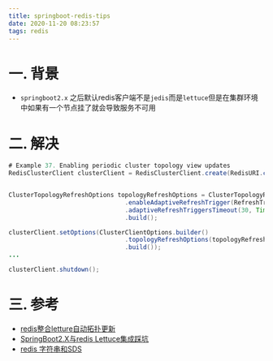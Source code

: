 ```yaml
---
title: springboot-redis-tips
date: 2020-11-20 08:23:57
tags: redis
---
```


# 一. 背景

*  `springboot2.x` 之后默认redis客户端不是`jedis`而是`lettuce`但是在集群环境中如果有一个节点挂了就会导致服务不可用
<!--more-->

# 二. 解决
```java
# Example 37. Enabling periodic cluster topology view updates
RedisClusterClient clusterClient = RedisClusterClient.create(RedisURI.create("localhost", 6379));


ClusterTopologyRefreshOptions topologyRefreshOptions = ClusterTopologyRefreshOptions.builder()
                                .enableAdaptiveRefreshTrigger(RefreshTrigger.MOVED_REDIRECT, RefreshTrigger.PERSISTENT_RECONNECTS)
                                .adaptiveRefreshTriggersTimeout(30, TimeUnit.SECONDS)
                                .build();

clusterClient.setOptions(ClusterClientOptions.builder()
                                .topologyRefreshOptions(topologyRefreshOptions)
                                .build());
...

clusterClient.shutdown();

```
# 三. 参考
* [redis整合letture自动拓扑更新](https://www.colabug.com/2020/0107/6815444/)
* [SpringBoot2.X与redis Lettuce集成踩坑](https://juejin.cn/post/6844904039096778759)
* [redis 字符串和SDS](https://blog.csdn.net/weichi7549/article/details/107621458)